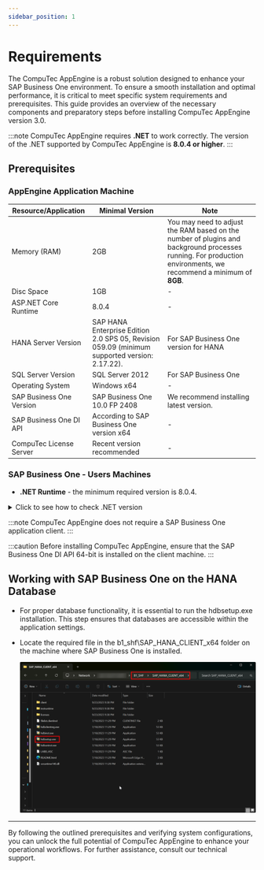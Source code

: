 ```yaml
---
sidebar_position: 1
---
```


# Requirements

The CompuTec AppEngine is a robust solution designed to enhance your SAP Business One environment. To ensure a smooth installation and optimal performance, it is critical to meet specific system requirements and prerequisites. This guide provides an overview of the necessary components and preparatory steps before installing CompuTec AppEngine version 3.0.

:::note
    CompuTec AppEngine requires **.NET** to work correctly. The version of the .NET supported by CompuTec AppEngine is **8.0.4 or higher**.
:::

## Prerequisites

### AppEngine Application Machine

| Resource/Application | Minimal Version | Note |
| --- | --- | --- |
| Memory (RAM) | 2GB | You may need to adjust the RAM based on the number of plugins and background processes running. For production environments, we recommend a minimum of **8GB**. |
| Disc Space | 1GB | - |
| ASP.NET Core Runtime | 8.0.4 | - |
| HANA Server Version | SAP HANA Enterprise Edition 2.0 SPS 05, Revision 059.09 (minimum supported version: 2.17.22). | For SAP Business One version for HANA |
| SQL Server Version | SQL Server 2012 | For SAP Business One |
| Operating System | Windows x64 | - |
| SAP Business One Version | SAP Business One 10.0 FP 2408 | We recommend installing latest version. |
| SAP Business One DI API | According to SAP Business One version x64 | - |
| CompuTec License Server | Recent version recommended | - |

### SAP Business One - Users Machines

- **.NET Runtime** - the minimum required version is 8.0.4.

<details>
<summary>Click to see how to check .NET version</summary>
<div>
    1. Type in the following command in Command Prompt from Windows applications:
    ```dotnet --version```,
        and click enter.

    2. The result will show the .NET version:

        ![Result](./media/requirements/result-01.png)

    We recommend that you install the latest version of .NET – you can do it using the dedicated tool Windows Update or manually downloading the required files from the Microsoft site: [Microsoft .NET 8.7 (Web Installer)](https://dotnet.microsoft.com/en-us/download).
</div>
</details>

:::note
    CompuTec AppEngine does not require a SAP Business One application client.
:::

:::caution
Before installing CompuTec AppEngine, ensure that the SAP Business One DI API 64-bit is installed on the client machine.
:::

## Working with SAP Business One on the HANA Database

- For proper database functionality, it is essential to run the hdbsetup.exe installation. This step ensures that databases are accessible within the application settings.

- Locate the required file in the b1_shf\SAP_HANA_CLIENT_x64 folder on the machine where SAP Business One is installed.

    ![Setup](./media/requirements/setup.png)

---
By following the outlined prerequisites and verifying system configurations, you can unlock the full potential of CompuTec AppEngine to enhance your operational workflows. For further assistance, consult our technical support.
